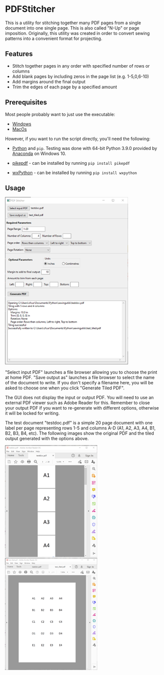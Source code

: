 # PDFStitcher
This is a utility for stitching together many PDF pages from a single document into one single page. This is also called "N-Up" or page imposition. Originally, this utility was created in order to convert sewing patterns into a convenient format for projecting.

## Features
* Stitch together pages in any order with specified number of rows or columns
* Add blank pages by including zeros in the page list (e.g. 1-5,0,6-10)
* Add margins around the final output
* Trim the edges of each page by a specified amount

## Prerequisites
Most people probably want to just use the executable:
* [Windows](https://github.com/cfcurtis/sewingutils/releases/download/v0.3-alpha/pdfstitcher.exe)
* [MacOs](https://github.com/cfcurtis/sewingutils/releases/download/v0.3-alpha/pdfstitcher.app.zip)

However, if you want to run the script directly, you'll need the following:

* [Python](https://www.python.org/downloads/) and `pip`. Testing was done with 64-bit Python 3.9.0 provided by [Anaconda](https://www.anaconda.com/) on Windows 10.

* [pikepdf](https://github.com/pikepdf/pikepdf) - can be installed by running `pip install pikepdf`

* [wxPython](https://www.wxpython.org/) - can be installed by running `pip install wxpython`

## Usage
<a href="url"><img src="resources/stitcher_screenshot.png" width="400" ></a>

"Select input PDF" launches a file browser allowing you to choose the print at home PDF. "Save output as" launches a file browser to select the name of the document to write. If you don't specify a filename here, you will be asked to choose one when you click "Generate Tiled PDF".

The GUI does not display the input or output PDF. You will need to use an external PDF viewer such as Adobe Reader for this. Remember to close your output PDF if you want to re-generate with different options, otherwise it will be locked for writing.

The test document "testdoc.pdf" is a simple 20 page document with one label per page representing rows 1-5 and columns A-D (A1, A2, A3, A4, B1, B2, B3, B4, etc). The following images show the original PDF and the tiled output generated with the options above.

<a href="url"><img src="resources/testdoc.png" width="300" ></a>
<a href="url"><img src="resources/test_tiled.png" width="300" ></a>
